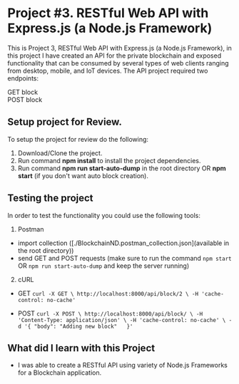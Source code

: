 # Project #3. RESTful Web API with Express.js (a Node.js Framework)

This is Project 3, RESTful Web API with Express.js (a Node.js Framework), in this project I have created an API for the private blockchain and exposed functionality that can be consumed by several types of web clients ranging from desktop, mobile, and IoT devices. The API project required two endpoints:

GET block\
POST block

## Setup project for Review.

To setup the project for review do the following:
1. Download/Clone the project.
2. Run command __npm install__ to install the project dependencies.
3. Run command __npm run start-auto-dump__ in the root directory OR __npm start__ (if you don't want auto block creation).

## Testing the project

In order to test the functionality you could use the following tools:

1. Postman
* import collection ([./BlockchainND.postman_collection.json](available in the root directory))
* send GET and POST requests (make sure to run the command `npm start` OR `npm run start-auto-dump` and keep the server running)

2. cURL
* GET
`curl -X GET \
  http://localhost:8000/api/block/2 \
  -H 'cache-control: no-cache'
`

* POST
`
curl -X POST \
  http://localhost:8000/api/block/ \
  -H 'Content-Type: application/json' \
  -H 'cache-control: no-cache' \
  -d '{
    "body": "Adding new block"	
}'
`

## What did I learn with this Project

* I was able to create a RESTful API using variety of Node.js Frameworks for a Blockchain application.